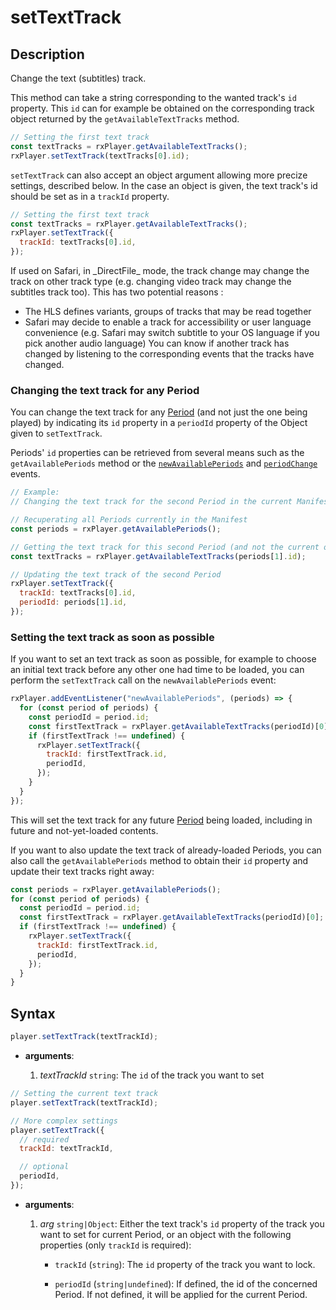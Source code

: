 # setTextTrack

## Description

Change the text (subtitles) track.

This method can take a string corresponding to the wanted track's `id` property.
This `id` can for example be obtained on the corresponding track object returned
by the `getAvailableTextTracks` method.

```js
// Setting the first text track
const textTracks = rxPlayer.getAvailableTextTracks();
rxPlayer.setTextTrack(textTracks[0].id);
```

`setTextTrack` can also accept an object argument allowing more precize
settings, described below.
In the case an object is given, the text track's id should be set as in a
`trackId` property.
```js
// Setting the first text track
const textTracks = rxPlayer.getAvailableTextTracks();
rxPlayer.setTextTrack({
  trackId: textTracks[0].id,
});
```

<div class="warning">
If used on Safari, in _DirectFile_ mode, the track change may change
the track on other track type (e.g. changing video track may change the
subtitles track too).
This has two potential reasons :

<ul>
  <li>The HLS defines variants, groups of tracks that may be read together</li>
  <li>Safari may decide to enable a track for accessibility or user language
  convenience (e.g. Safari may switch subtitle to your OS language if you pick
  another audio language)
  You can know if another track has changed by listening to the corresponding
  events that the tracks have changed.</li>
</ul>
</div>

### Changing the text track for any Period

You can change the text track for any
[Period](../../Getting_Started/Glossary.md#period) (and not just the one being
played) by indicating its `id` property in a `periodId` property of the Object
given to `setTextTrack`.

Periods' `id` properties can be retrieved from several means such as the
`getAvailablePeriods` method or the
[`newAvailablePeriods`](../Player_Events.md#newavailableperiods) and
[`periodChange`](../Player_Events.md#periodchange) events.

```js
// Example:
// Changing the text track for the second Period in the current Manifest

// Recuperating all Periods currently in the Manifest
const periods = rxPlayer.getAvailablePeriods();

// Getting the text track for this second Period (and not the current one):
const textTracks = rxPlayer.getAvailableTextTracks(periods[1].id);

// Updating the text track of the second Period
rxPlayer.setTextTrack({
  trackId: textTracks[0].id,
  periodId: periods[1].id,
});

```

### Setting the text track as soon as possible

If you want to set an text track as soon as possible, for example to choose an
initial text track before any other one had time to be loaded, you can
perform the `setTextTrack` call on the `newAvailablePeriods` event:
```js
rxPlayer.addEventListener("newAvailablePeriods", (periods) => {
  for (const period of periods) {
    const periodId = period.id;
    const firstTextTrack = rxPlayer.getAvailableTextTracks(periodId)[0];
    if (firstTextTrack !== undefined) {
      rxPlayer.setTextTrack({
        trackId: firstTextTrack.id,
        periodId,
      });
    }
  }
});
```

This will set the text track for any future
[Period](../../Getting_Started/Glossary.md#period) being loaded, including in
future and not-yet-loaded contents.

If you want to also update the text track of already-loaded Periods, you can
also call the `getAvailablePeriods` method to obtain their `id` property and
update their text tracks right away:

```js
const periods = rxPlayer.getAvailablePeriods();
for (const period of periods) {
  const periodId = period.id;
  const firstTextTrack = rxPlayer.getAvailableTextTracks(periodId)[0];
  if (firstTextTrack !== undefined) {
    rxPlayer.setTextTrack({
      trackId: firstTextTrack.id,
      periodId,
    });
  }
}
```

## Syntax

```js
player.setTextTrack(textTrackId);
```

 - **arguments**:

   1. _textTrackId_ `string`: The `id` of the track you want to set

```js
// Setting the current text track
player.setTextTrack(textTrackId);

// More complex settings
player.setTextTrack({
  // required
  trackId: textTrackId,

  // optional
  periodId,
});
```

 - **arguments**:

   1. _arg_ `string|Object`: Either the text track's `id` property of the
     track you want to set for current Period, or an object with the following
     properties (only `trackId` is required):

       - `trackId` (`string`): The `id` property of the track you want to lock.

       - `periodId` (`string|undefined`): If defined, the id of the concerned
         Period. If not defined, it will be applied for the current Period.
